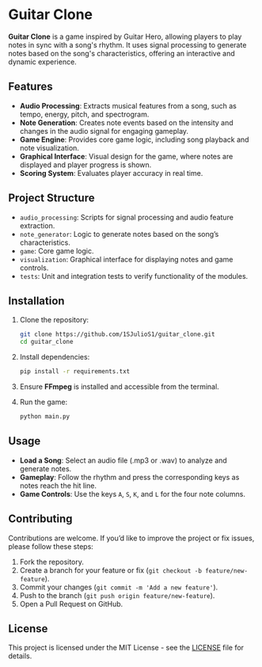 # Guitar Clone

**Guitar Clone** is a game inspired by Guitar Hero, allowing players to play notes in sync with a song's rhythm. It uses signal processing to generate notes based on the song's characteristics, offering an interactive and dynamic experience.

## Features

- **Audio Processing**: Extracts musical features from a song, such as tempo, energy, pitch, and spectrogram.
- **Note Generation**: Creates note events based on the intensity and changes in the audio signal for engaging gameplay.
- **Game Engine**: Provides core game logic, including song playback and note visualization.
- **Graphical Interface**: Visual design for the game, where notes are displayed and player progress is shown.
- **Scoring System**: Evaluates player accuracy in real time.

## Project Structure

- `audio_processing`: Scripts for signal processing and audio feature extraction.
- `note_generator`: Logic to generate notes based on the song’s characteristics.
- `game`: Core game logic.
- `visualization`: Graphical interface for displaying notes and game controls.
- `tests`: Unit and integration tests to verify functionality of the modules.

## Installation

1. Clone the repository:

   ```bash
   git clone https://github.com/1SJulioS1/guitar_clone.git
   cd guitar_clone
   ```

2. Install dependencies:

   ```bash
   pip install -r requirements.txt
   ```

3. Ensure **FFmpeg** is installed and accessible from the terminal.

4. Run the game:

   ```bash
   python main.py
   ```

## Usage

- **Load a Song**: Select an audio file (.mp3 or .wav) to analyze and generate notes.
- **Gameplay**: Follow the rhythm and press the corresponding keys as notes reach the hit line.
- **Game Controls**: Use the keys `A`, `S`, `K`, and `L` for the four note columns.

## Contributing

Contributions are welcome. If you’d like to improve the project or fix issues, please follow these steps:

1. Fork the repository.
2. Create a branch for your feature or fix (`git checkout -b feature/new-feature`).
3. Commit your changes (`git commit -m 'Add a new feature'`).
4. Push to the branch (`git push origin feature/new-feature`).
5. Open a Pull Request on GitHub.

## License

This project is licensed under the MIT License - see the [LICENSE](LICENSE) file for details.
